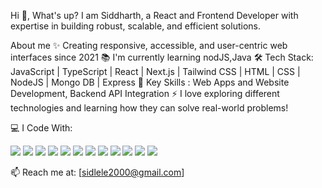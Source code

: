 Hi 👋, What's up?
I am Siddharth, a React and Frontend Developer with expertise in building robust, scalable, and efficient solutions.

About me
✨ Creating responsive, accessible, and user-centric web interfaces since 2021
📚 I'm currently learning nodJS,Java
🛠️ Tech Stack: JavaScript | TypeScript | React | Next.js | Tailwind CSS | HTML | CSS | NodeJS | Mongo DB | Express
🎲 Key Skills : Web Apps and Website Development, Backend API Integration
⚡  I love exploring different technologies and learning how they can solve real-world problems!

💻 I Code With:
<p>
  <img src="https://img.shields.io/badge/HTML5-E34F26?style=flat&logo=html5&logoColor=white" />
  <img src="https://img.shields.io/badge/CSS3-1572B6?style=flat&logo=css3&logoColor=white" />
  <img src="https://img.shields.io/badge/JavaScript-F7DF1E?style=flat&logo=javascript&logoColor=black" />
  <img src="https://img.shields.io/badge/React-61DAFB?style=flat&logo=react&logoColor=black" />
  <img src="https://img.shields.io/badge/Redux-764ABC?style=flat&logo=redux&logoColor=white" />
  <img src="https://img.shields.io/badge/Node.js-339933?style=flat&logo=node.js&logoColor=white" />
  <img src="https://img.shields.io/badge/Express.js-000000?style=flat&logo=express&logoColor=white" />
  <img src="https://img.shields.io/badge/MongoDB-47A248?style=flat&logo=mongodb&logoColor=white" />
  <img src="https://img.shields.io/badge/MySQL-4479A1?style=flat&logo=mysql&logoColor=white" />
  <img src="https://img.shields.io/badge/Java-007396?style=flat&logo=java&logoColor=white" />
  <img src="https://img.shields.io/badge/SpringBoot-6DB33F?style=flat&logo=spring-boot&logoColor=white" />
  <img src="https://img.shields.io/badge/Git-F05032?style=flat&logo=git&logoColor=white" />
</p>

📫 Reach me at: [sidlele2000@gmail.com]  

